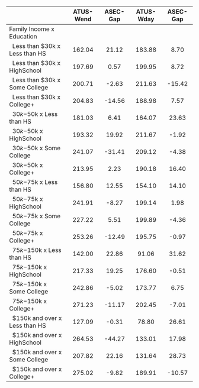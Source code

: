 
|                      |    ATUS-Wend |     ASEC-Gap |    ATUS-Wday |     ASEC-Gap |
| -------------------- | :----------: | :----------: | :----------: | :----------: |
| Family Income x Education |              |              |              |              |
| &nbsp;&nbsp;Less than $30k x Less than HS |       162.04 |        21.12 |       183.88 |         8.70 |
| &nbsp;&nbsp;Less than $30k x HighSchool |       197.69 |         0.57 |       199.95 |         8.72 |
| &nbsp;&nbsp;Less than $30k x Some College |       200.71 |        -2.63 |       211.63 |       -15.42 |
| &nbsp;&nbsp;Less than $30k x College+ |       204.83 |       -14.56 |       188.98 |         7.57 |
| &nbsp;&nbsp;$30k-$50k x Less than HS |       181.03 |         6.41 |       164.07 |        23.63 |
| &nbsp;&nbsp;$30k-$50k x HighSchool |       193.32 |        19.92 |       211.67 |        -1.92 |
| &nbsp;&nbsp;$30k-$50k x Some College |       241.07 |       -31.41 |       209.12 |        -4.38 |
| &nbsp;&nbsp;$30k-$50k x College+ |       213.95 |         2.23 |       190.18 |        16.40 |
| &nbsp;&nbsp;$50k-$75k x Less than HS |       156.80 |        12.55 |       154.10 |        14.10 |
| &nbsp;&nbsp;$50k-$75k x HighSchool |       241.91 |        -8.27 |       199.14 |         1.98 |
| &nbsp;&nbsp;$50k-$75k x Some College |       227.22 |         5.51 |       199.89 |        -4.36 |
| &nbsp;&nbsp;$50k-$75k x College+ |       253.26 |       -12.49 |       195.75 |        -0.97 |
| &nbsp;&nbsp;$75k-$150k x Less than HS |       142.00 |        22.86 |        91.06 |        31.62 |
| &nbsp;&nbsp;$75k-$150k x HighSchool |       217.33 |        19.25 |       176.60 |        -0.51 |
| &nbsp;&nbsp;$75k-$150k x Some College |       242.86 |        -5.02 |       173.77 |         6.75 |
| &nbsp;&nbsp;$75k-$150k x College+ |       271.23 |       -11.17 |       202.45 |        -7.01 |
| &nbsp;&nbsp;$150k and over x Less than HS |       127.09 |        -0.31 |        78.80 |        26.61 |
| &nbsp;&nbsp;$150k and over x HighSchool |       264.53 |       -44.27 |       133.01 |        17.98 |
| &nbsp;&nbsp;$150k and over x Some College |       207.82 |        22.16 |       131.64 |        28.73 |
| &nbsp;&nbsp;$150k and over x College+ |       275.02 |        -9.82 |       189.91 |       -10.57 |

